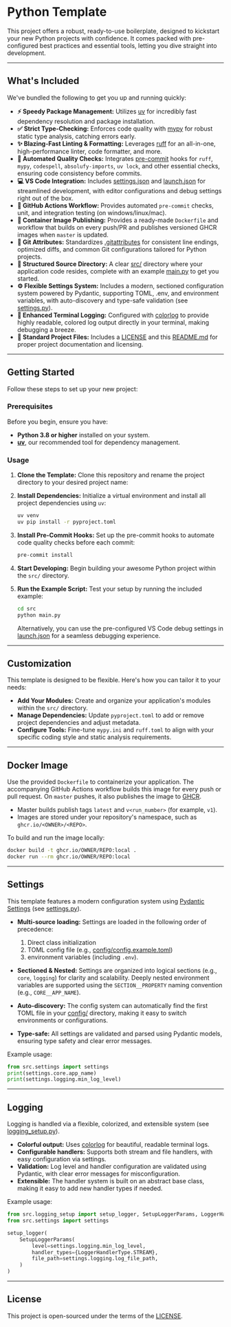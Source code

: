 # Python Template

This project offers a robust, ready-to-use boilerplate, designed to kickstart your new Python projects with confidence. It comes packed with pre-configured best practices and essential tools, letting you dive straight into development.

---

## What's Included

We've bundled the following to get you up and running quickly:

- **⚡️ Speedy Package Management:** Utilizes [uv](https://docs.astral.sh/uv/) for incredibly fast dependency resolution and package installation.
- **✅ Strict Type-Checking:** Enforces code quality with [mypy](https://www.mypy-lang.org/) for robust static type analysis, catching errors early.
- **✨ Blazing-Fast Linting & Formatting:** Leverages [ruff](https://docs.astral.sh/ruff/) for an all-in-one, high-performance linter, code formatter, and more.
- **🚫 Automated Quality Checks:** Integrates [pre-commit](https://pre-commit.com/) hooks for `ruff`, `mypy`, `codespell`, `absolufy-imports`, `uv lock`, and other essential checks, ensuring code consistency before commits.
- **💻 VS Code Integration:** Includes [settings.json](.vscode/settings.json) and [launch.json](.vscode/launch.json) for streamlined development, with editor configurations and debug settings right out of the box.
- **🤖 GitHub Actions Workflow:** Provides automated `pre-commit` checks, unit, and integration testing (on windows/linux/mac).
- **🐳 Container Image Publishing:** Provides a ready-made `Dockerfile` and workflow that builds on every push/PR
  and publishes versioned GHCR images when `master` is updated.
- **🔗 Git Attributes:** Standardizes [.gitattributes](.gitattributes) for consistent line endings, optimized diffs, and common Git configurations tailored for Python projects.
- **📁 Structured Source Directory:** A clear [src/](src/) directory where your application code resides, complete with an example [main.py](src/main.py) to get you started.
- **⚙️ Flexible Settings System:** Includes a modern, sectioned configuration system powered by Pydantic, supporting TOML, .env, and environment variables, with auto-discovery and type-safe validation (see [settings.py](src/settings.py)).
- **🌈 Enhanced Terminal Logging:** Configured with [colorlog](https://pypi.org/project/colorlog/) to provide highly readable, colored log output directly in your terminal, making debugging a breeze.
- **📄 Standard Project Files:** Includes a [LICENSE](LICENSE) and this [README.md](README.md) for proper project documentation and licensing.

---

## Getting Started

Follow these steps to set up your new project:

### Prerequisites

Before you begin, ensure you have:

- **Python 3.8 or higher** installed on your system.
- **[uv](https://github.com/astral-sh/uv)**, our recommended tool for dependency management.

### Usage

1. **Clone the Template:**
   Clone this repository and rename the project directory to your desired project name:

2. **Install Dependencies:**
   Initialize a virtual environment and install all project dependencies using `uv`:

   ```sh
   uv venv
   uv pip install -r pyproject.toml
   ```

3. **Install Pre-Commit Hooks:**
   Set up the pre-commit hooks to automate code quality checks before each commit:

   ```sh
   pre-commit install
   ```

4. **Start Developing:**
   Begin building your awesome Python project within the `src/` directory.

5. **Run the Example Script:**
   Test your setup by running the included example:

   ```sh
   cd src
   python main.py
   ```

   Alternatively, you can use the pre-configured VS Code debug settings in [launch.json](.vscode/launch.json) for a seamless debugging experience.

---

## Customization

This template is designed to be flexible. Here's how you can tailor it to your needs:

- **Add Your Modules:** Create and organize your application's modules within the `src/` directory.
- **Manage Dependencies:** Update `pyproject.toml` to add or remove project dependencies and adjust metadata.
- **Configure Tools:** Fine-tune `mypy.ini` and `ruff.toml` to align with your specific coding style and static analysis requirements.

---

## Docker Image

Use the provided `Dockerfile` to containerize your application.
The accompanying GitHub Actions workflow builds this image for every push or pull request.
On `master` pushes, it also publishes the image to [GHCR](https://github.com/features/packages).

- Master builds publish tags `latest` and `v<run_number>` (for example, `v1`).
- Images are stored under your repository's namespace, such as `ghcr.io/<OWNER>/<REPO>`.

To build and run the image locally:

```sh
docker build -t ghcr.io/OWNER/REPO:local .
docker run --rm ghcr.io/OWNER/REPO:local
```

---

## Settings

This template features a modern configuration system using [Pydantic Settings](https://docs.pydantic.dev/latest/concepts/pydantic_settings/) (see [settings.py](src/settings.py)).

- **Multi-source loading:** Settings are loaded in the following order of precedence:

  1. Direct class initialization
  2. TOML config file (e.g., [config/config.example.toml](config/config.example.toml))
  3. environment variables (including `.env`).

- **Sectioned & Nested:** Settings are organized into logical sections (e.g., `core`, `logging`) for clarity and scalability. Deeply nested environment variables are supported using the `SECTION__PROPERTY` naming convention (e.g., `CORE__APP_NAME`).
- **Auto-discovery:** The config system can automatically find the first TOML file in your [config/](config) directory, making it easy to switch environments or configurations.
- **Type-safe:** All settings are validated and parsed using Pydantic models, ensuring type safety and clear error messages.

Example usage:

```python
from src.settings import settings
print(settings.core.app_name)
print(settings.logging.min_log_level)
```

---

## Logging

Logging is handled via a flexible, colorized, and extensible system (see [logging_setup.py](src/logging_setup.py)).

- **Colorful output:** Uses [colorlog](https://pypi.org/project/colorlog/) for beautiful, readable terminal logs.
- **Configurable handlers:** Supports both stream and file handlers, with easy configuration via settings.
- **Validation:** Log level and handler configuration are validated using Pydantic, with clear error messages for misconfiguration.
- **Extensible:** The handler system is built on an abstract base class, making it easy to add new handler types if needed.

Example usage:

```python
from src.logging_setup import setup_logger, SetupLoggerParams, LoggerHandlerType
from src.settings import settings

setup_logger(
    SetupLoggerParams(
        level=settings.logging.min_log_level,
        handler_types={LoggerHandlerType.STREAM},
        file_path=settings.logging.log_file_path,
    )
)
```

---

## License

This project is open-sourced under the terms of the [LICENSE](LICENSE).
